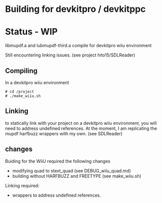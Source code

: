 # Building for devkitpro / devkitppc

# Status - WIP

libmupdf.a and lubmupdf-third.a compile for devkitpro wiiu environment

Still encountering linking issues.  (see project hito15/SDLReader)

## Compiling

In a devkitpro wiiu environment

```
# cd /project
# ./make_wiiu.sh
```

## Linking

to statically link with your project on a devkitpro wiiu environment, 
you will need to address undefined references. 
At the moment, I am replicating the mupdf harfbuzz wrappers with my own.  (see SDLReader)


## changes
Buiding for the WiiU required the following changes

* modifying quad to stext_quad (see DEBUG_wiiu_quad.md)
* building without HARFBUZZ and FREETYPE  (see make_wiiu.sh)

Linking required:

* wrappers to address undefined references.

